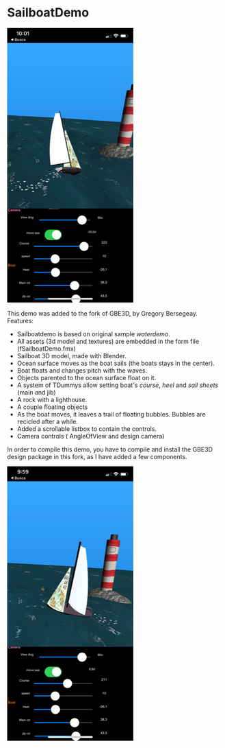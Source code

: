 # SailboatDemo

![app screenshot1](Screenshot1.png)

This demo was added to the fork of GBE3D, by Gregory Bersegeay. 
Features:
* Sailboatdemo is based on original  sample *waterdemo*.
* All assets (3d model and textures) are embedded in the form file (fSailboatDemo.fmx)
* Sailboat 3D model, made with Blender.
* Ocean surface moves as the boat sails (the boats stays in the center). 
* Boat floats and changes pitch with the waves.
* Objects parented to the ocean surface float on it.
* A system of TDummys allow setting boat's *course*, *heel* and *sail sheets* (main and jib) 
* A rock with a lighthouse.
* A couple floating objects
* As the boat moves, it leaves a trail of floating bubbles. Bubbles are recicled after a while.  
* Added a scrollable listbox to contain the controls.
* Camera controls ( AngleOfView and design camera)

In order to compile this demo, you have to compile and install the GBE3D design package in this fork,
as I have added a few components.

![app screenshot2](Screenshot2.png)
